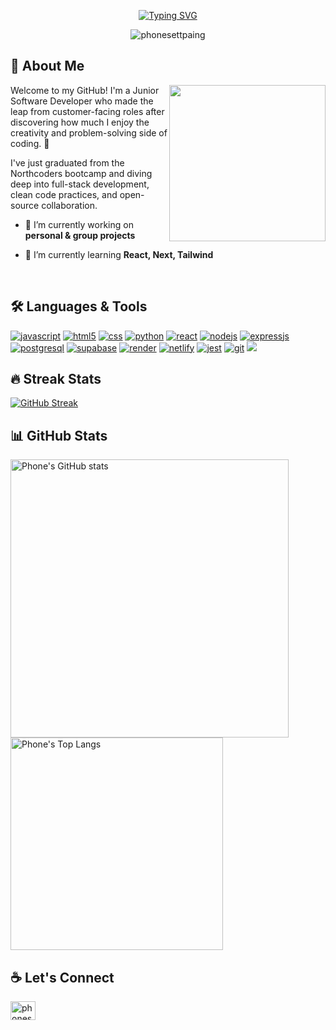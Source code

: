 <p align="center"><a href="https://git.io/typing-svg"><img src="https://readme-typing-svg.demolab.com?font=Fira+Code&size=30&pause=1000&color=069C41&center=true&multiline=true&width=620&height=80&lines=%F0%9F%91%8B+Hi+there%2C+I'm+Phone+Sett+Paing.;A+Junior+Software+Developer." alt="Typing SVG" /></a></p>

<p align="center"> <img src="https://komarev.com/ghpvc/?username=phonesettpaing&label=Profile%20views&color=0e75b6&style=flat" alt="phonesettpaing" /> </p>

## 🧠 About Me

<a href="https://github.com/Anmol-Baranwal/Cool-GIFs-For-GitHub?tab=readme-ov-file#moving-logos-"><img align="right" src="https://user-images.githubusercontent.com/74038190/235224431-e8c8c12e-6826-47f1-89fb-2ddad83b3abf.gif" width="250" /></a>

Welcome to my GitHub! I'm a Junior Software Developer who made the leap from customer-facing roles after discovering how much I enjoy the creativity and problem-solving side of coding. 🚀 

I've just graduated from the Northcoders bootcamp and diving deep into full-stack development, clean code practices, and open-source collaboration.

- 🔭 I’m currently working on **personal & group projects**
  
- 🌱 I’m currently learning **React, Next, Tailwind**

<br/>

## 🛠️ Languages & Tools

<p align="left"><a href="https://github.com/alexandresanlim/Badges4-README.md-Profile" ><img src="https://img.shields.io/badge/JavaScript-323330?style=for-the-badge&logo=javascript&logoColor=F7DF1E" alt="javascript" /></a> <a href="https://github.com/alexandresanlim/Badges4-README.md-Profile" ><img src="https://img.shields.io/badge/HTML5-E34F26?style=for-the-badge&logo=html5&logoColor=white" alt="html5" /></a> <a href="https://github.com/alexandresanlim/Badges4-README.md-Profile" ><img src="https://img.shields.io/badge/CSS3-1572B6?style=for-the-badge&logo=css3&logoColor=white" alt="css" /></a> <a href="https://github.com/alexandresanlim/Badges4-README.md-Profile" ><img src="https://img.shields.io/badge/Python-FFD43B?style=for-the-badge&logo=python&logoColor=blue" alt="python" /></a> <a href="https://github.com/alexandresanlim/Badges4-README.md-Profile" ><img src="https://img.shields.io/badge/React-20232A?style=for-the-badge&logo=react&logoColor=61DAFB" alt="react" /></a> <a href="https://github.com/alexandresanlim/Badges4-README.md-Profile" ><img src="https://img.shields.io/badge/Node%20js-339933?style=for-the-badge&logo=nodedotjs&logoColor=white" alt="nodejs" /></a> <a href="https://github.com/alexandresanlim/Badges4-README.md-Profile" ><img src="https://img.shields.io/badge/Express%20js-000000?style=for-the-badge&logo=express&logoColor=white" alt="expressjs" /></a> <a href="https://github.com/alexandresanlim/Badges4-README.md-Profile" ><img src="https://img.shields.io/badge/PostgreSQL-316192?style=for-the-badge&logo=postgresql&logoColor=white" alt="postgresql" /></a> <a href="https://github.com/alexandresanlim/Badges4-README.md-Profile" ><img src="https://img.shields.io/badge/Supabase-181818?style=for-the-badge&logo=supabase&logoColor=white" alt="supabase" /></a> <a href="https://github.com/alexandresanlim/Badges4-README.md-Profile" ><img src="https://img.shields.io/badge/Render-46E3B7?style=for-the-badge&logo=render&logoColor=white" alt="render" /></a> <a href="https://github.com/alexandresanlim/Badges4-README.md-Profile" ><img src="https://img.shields.io/badge/Netlify-00C7B7?style=for-the-badge&logo=netlify&logoColor=white" alt="netlify" /></a> <a href="https://github.com/alexandresanlim/Badges4-README.md-Profile" ><img src="https://img.shields.io/badge/Jest-C21325?style=for-the-badge&logo=jest&logoColor=white" alt="jest" /></a> <a href="https://github.com/alexandresanlim/Badges4-README.md-Profile" ><img src="https://img.shields.io/badge/GIT-E44C30?style=for-the-badge&logo=git&logoColor=white" alt="git" /></a> <a href="https://github.com/alexandresanlim/Badges4-README.md-Profile" ><img src="https://img.shields.io/badge/Github%20Actions-282a2e?style=for-the-badge&logo=githubactions&logoColor=367cfe" alt"git action" /></a> </p>

## 🔥 Streak Stats

[![GitHub Streak](https://streak-stats.demolab.com?user=PhoneSettPaing&theme=blue-green&hide_border=true)](https://git.io/streak-stats)

## 📊 GitHub Stats

<p align="left"><a href="https://github.com/anuraghazra/github-readme-stats" ><img src="https://github-readme-stats.vercel.app/api?username=PhoneSettPaing&theme=blue-green&show_icons=true&hide_border=true" alt="Phone's GitHub stats" width="445"/></a> <a href="https://github.com/anuraghazra/github-readme-stats" ><img src="https://github-readme-stats.vercel.app/api/top-langs/?username=PhoneSettPaing&layout=compact&theme=blue-green&hide_border=true" alt="Phone's Top Langs" width="340"/></a> </p>

## ☕ Let's Connect

<p align="left">
<a href="https://linkedin.com/in/phonesettpaing" target="blank"><img align="center" src="https://raw.githubusercontent.com/rahuldkjain/github-profile-readme-generator/master/src/images/icons/Social/linked-in-alt.svg" alt="phonesettpaing" height="30" width="40" /></a>
</p>
